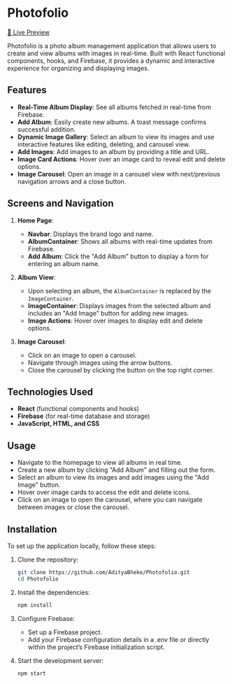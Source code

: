 # Photofolio

[🔗 Live Preview](your-hosted-link)

Photofolio is a photo album management application that allows users to create and view albums with images in real-time. Built with React functional components, hooks, and Firebase, it provides a dynamic and interactive experience for organizing and displaying images.

## Features

- **Real-Time Album Display**: See all albums fetched in real-time from Firebase.
- **Add Album**: Easily create new albums. A toast message confirms successful addition.
- **Dynamic Image Gallery**: Select an album to view its images and use interactive features like editing, deleting, and carousel view.
- **Add Images**: Add images to an album by providing a title and URL.
- **Image Card Actions**: Hover over an image card to reveal edit and delete options.
- **Image Carousel**: Open an image in a carousel view with next/previous navigation arrows and a close button.

## Screens and Navigation

1. **Home Page**:
   - **Navbar**: Displays the brand logo and name.
   - **AlbumContainer**: Shows all albums with real-time updates from Firebase.
   - **Add Album**: Click the "Add Album" button to display a form for entering an album name.

2. **Album View**:
   - Upon selecting an album, the `AlbumContainer` is replaced by the `ImageContainer`.
   - **ImageContainer**: Displays images from the selected album and includes an "Add Image" button for adding new images.
   - **Image Actions**: Hover over images to display edit and delete options.

3. **Image Carousel**:
   - Click on an image to open a carousel.
   - Navigate through images using the arrow buttons.
   - Close the carousel by clicking the button on the top right corner.

## Technologies Used

- **React** (functional components and hooks)
- **Firebase** (for real-time database and storage)
- **JavaScript, HTML, and CSS**

## Usage

- Navigate to the homepage to view all albums in real time.
- Create a new album by clicking "Add Album" and filling out the form.
- Select an album to view its images and add images using the "Add Image" button.
- Hover over image cards to access the edit and delete icons.
- Click on an image to open the carousel, where you can navigate between images or close the carousel.

## Installation

To set up the application locally, follow these steps:

1. Clone the repository:
   ```bash
   git clone https://github.com/AdityaBheke/Photofolio.git
   cd Photofolio
2. Install the dependencies:
    ```bash
    npm install
3. Configure Firebase:
    - Set up a Firebase project.
    - Add your Firebase configuration details in a .env file or directly within the project’s Firebase initialization script.

4. Start the development server:
    ```bash
    npm start 
